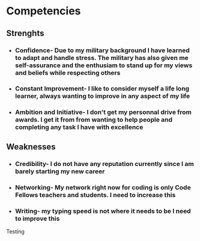 # Competencies

## Strenghts

* ### Confidence- Due to my military background I have learned to adapt and handle stress. The military has also given me self-assurance and the enthusiam to stand up for my views and beliefs while respecting others 

* ### Constant Improvement- I like to consider myself a life long learner, always wanting to improve in any aspect of my life

* ### Ambition and Initiative- I don't get my personnal drive from awards. I get it from from wanting to help people and completing any task I have with excellence

## Weaknesses

* ### Credibility- I do not have any reputation currently since I am barely starting my new career

* ### Networking- My network right now for coding is only Code Fellows teachers and students. I need to increase this

* ### Writing- my typing speed is not where it needs to be I need to improve this

Testing
